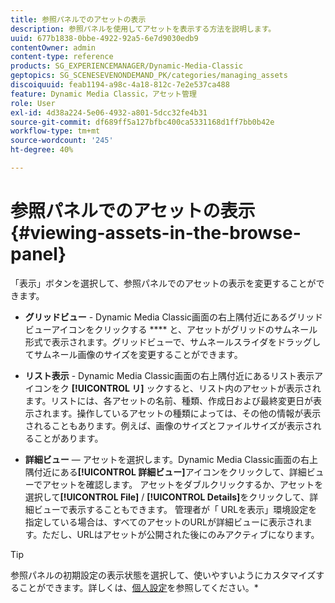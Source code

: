 ```yaml
---
title: 参照パネルでのアセットの表示
description: 参照パネルを使用してアセットを表示する方法を説明します。
uuid: 677b1838-0bbe-4922-92a5-6e7d9030edb9
contentOwner: admin
content-type: reference
products: SG_EXPERIENCEMANAGER/Dynamic-Media-Classic
geptopics: SG_SCENESEVENONDEMAND_PK/categories/managing_assets
discoiquuid: feab1194-a98c-4a18-812c-7e2e537ca488
feature: Dynamic Media Classic，アセット管理
role: User
exl-id: 4d38a224-5e06-4932-a801-5dcc32fe4b31
source-git-commit: df689ff5a127bfbc400ca5331168d1ff7bb0b42e
workflow-type: tm+mt
source-wordcount: '245'
ht-degree: 40%

---
```


# 参照パネルでのアセットの表示{#viewing-assets-in-the-browse-panel}

「表示」ボタンを選択して、参照パネルでのアセットの表示を変更することができます。

* **グリッドビュー**  - Dynamic Media Classic画面の右上隅付近にあるグリッドビューアイコンをクリックする **** と、アセットがグリッドのサムネール形式で表示されます。グリッドビューで、サムネールスライダをドラッグしてサムネール画像のサイズを変更することができます。

* **リスト表示**  - Dynamic Media Classic画面の右上隅付近にあるリスト表示アイコンをク **[!UICONTROL リ]** ックすると、リスト内のアセットが表示されます。リストには、各アセットの名前、種類、作成日および最終変更日が表示されます。操作しているアセットの種類によっては、その他の情報が表示されることもあります。例えば、画像のサイズとファイルサイズが表示されることがあります。

* **詳細ビュー**  — アセットを選択します。Dynamic Media Classic画面の右上隅付近にある&#x200B;**[!UICONTROL 詳細ビュー]**&#x200B;アイコンをクリックして、詳細ビューでアセットを確認します。 アセットをダブルクリックするか、アセットを選択して&#x200B;**[!UICONTROL File]** / **[!UICONTROL Details]**&#x200B;をクリックして、詳細ビューで表示することもできます。 管理者が「 URLを表示」環境設定を指定している場合は、すべてのアセットのURLが詳細ビューに表示されます。ただし、URLはアセットが公開された後にのみアクティブになります。

>[!TIP]
>
>参照パネルの初期設定の表示状態を選択して、使いやすいようにカスタマイズすることができます。詳しくは、[個人設定](personal-setup.md#personal_setup)を参照してください。*
